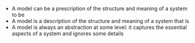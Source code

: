 - A model can be a prescription of the structure and meaning of a system to be
- A model is a description of the structure and meaning of a system that is
- A model is always an abstraction at some level: it captures the essential aspects of a system and ignores some details
